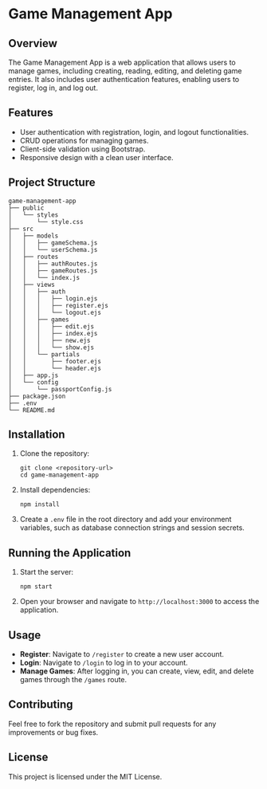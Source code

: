 # Game Management App

## Overview
The Game Management App is a web application that allows users to manage games, including creating, reading, editing, and deleting game entries. It also includes user authentication features, enabling users to register, log in, and log out.

## Features
- User authentication with registration, login, and logout functionalities.
- CRUD operations for managing games.
- Client-side validation using Bootstrap.
- Responsive design with a clean user interface.

## Project Structure
```
game-management-app
├── public
│   └── styles
│       └── style.css
├── src
│   ├── models
│   │   ├── gameSchema.js
│   │   └── userSchema.js
│   ├── routes
│   │   ├── authRoutes.js
│   │   ├── gameRoutes.js
│   │   └── index.js
│   ├── views
│   │   ├── auth
│   │   │   ├── login.ejs
│   │   │   ├── register.ejs
│   │   │   └── logout.ejs
│   │   ├── games
│   │   │   ├── edit.ejs
│   │   │   ├── index.ejs
│   │   │   ├── new.ejs
│   │   │   └── show.ejs
│   │   └── partials
│   │       ├── footer.ejs
│   │       └── header.ejs
│   ├── app.js
│   └── config
│       └── passportConfig.js
├── package.json
├── .env
└── README.md
```

## Installation
1. Clone the repository:
   ```
   git clone <repository-url>
   cd game-management-app
   ```

2. Install dependencies:
   ```
   npm install
   ```

3. Create a `.env` file in the root directory and add your environment variables, such as database connection strings and session secrets.

## Running the Application
1. Start the server:
   ```
   npm start
   ```

2. Open your browser and navigate to `http://localhost:3000` to access the application.

## Usage
- **Register**: Navigate to `/register` to create a new user account.
- **Login**: Navigate to `/login` to log in to your account.
- **Manage Games**: After logging in, you can create, view, edit, and delete games through the `/games` route.

## Contributing
Feel free to fork the repository and submit pull requests for any improvements or bug fixes.

## License
This project is licensed under the MIT License.